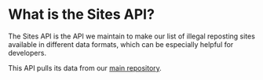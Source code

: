 # What is the Sites API?

The Sites API is the API we maintain to make our list of illegal reposting sites available in different data formats, which can be especially helpful for developers.

This API pulls its data from our [main repository](https://github.com/StopModReposts/Illegal-Mod-Sites).
